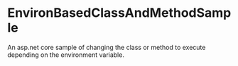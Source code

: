 # EnvironBasedClassAndMethodSample
An asp.net core sample of changing the class or method to execute depending on the environment variable.

